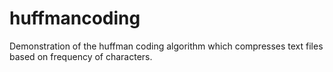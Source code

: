 # huffmancoding
Demonstration of the huffman coding algorithm which compresses text files based on frequency of characters.
